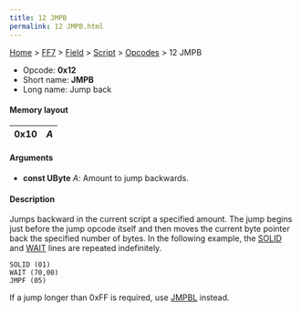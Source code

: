 ```yaml
---
title: 12 JMPB
permalink: 12 JMPB.html
---
```


[Home](../../../../Main%20Page.md) > [FF7](../../../../FF7.md) > [Field](../../../Field.md) > [Script](../../Script.md) > [Opcodes](../Opcodes.md) > 12 JMPB

-   Opcode: **0x12**
-   Short name: **JMPB**
-   Long name: Jump back

#### Memory layout

| 0x10 | *A* |
|------|-----|

#### Arguments

-   **const UByte** *A*: Amount to jump backwards.

#### Description

Jumps backward in the current script a specified amount. The jump begins
just before the jump opcode itself and then moves the current byte
pointer back the specified number of bytes. In the following example,
the [SOLID][] and [WAIT][] lines are repeated indefinitely.

    SOLID (01)
    WAIT (70,00)
    JMPF (05)

If a jump longer than 0xFF is required, use [JMPBL][] instead.

  [SOLID]: C7%20SOLID.md "wikilink"
  [WAIT]: 24%20WAIT.md "wikilink"
  [JMPBL]: 13%20JMPBL.md "wikilink"
